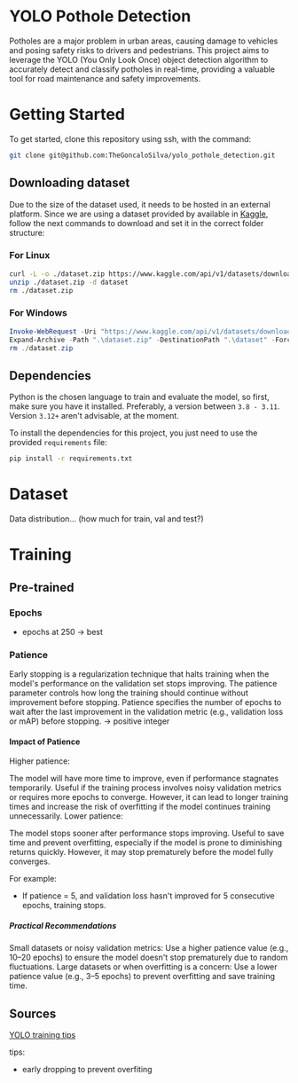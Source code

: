 # YOLO Pothole Detection

Potholes are a major problem in urban areas, causing damage to vehicles and posing safety risks to drivers and pedestrians. This project aims to leverage the YOLO (You Only Look Once) object detection algorithm to accurately detect and classify potholes in real-time, providing a valuable tool for road maintenance and safety improvements.

# Getting Started

To get started, clone this repository using ssh, with the command:

```bash
git clone git@github.com:TheGoncaloSilva/yolo_pothole_detection.git
```

## Downloading dataset

Due to the size of the dataset used, it needs to be hosted in an external platform. Since we are using a dataset provided by available in [Kaggle](https://www.kaggle.com/datasets/ryukijanoramunae/pothole-dataset), follow the next commands to download and set it in the correct folder structure:

### For Linux

```bash
curl -L -o ./dataset.zip https://www.kaggle.com/api/v1/datasets/download/ryukijanoramunae/pothole-dataset
unzip ./dataset.zip -d dataset
rm ./dataset.zip
```

### For Windows
```powershell
Invoke-WebRequest -Uri "https://www.kaggle.com/api/v1/datasets/download/ryukijanoramunae/pothole-dataset" -OutFile "./dataset.zip" -UseBasicParsing
Expand-Archive -Path ".\dataset.zip" -DestinationPath ".\dataset" -Force
rm ./dataset.zip
```

## Dependencies

Python is the chosen language to train and evaluate the model, so first, make sure you have it installed. Preferably, a version between `3.8 - 3.11`. Version `3.12+` aren't advisable, at the moment.

To install the dependencies for this project, you just need to use the provided `requirements` file:
```bash
pip install -r requirements.txt
```

# Dataset

Data distribution... (how much for train, val and test?)
# Training

## Pre-trained

### Epochs
* epochs at 250 -> best
### Patience
Early stopping is a regularization technique that halts training when the model's performance on the validation set stops improving. The patience parameter controls how long the training should continue without improvement before stopping.
Patience specifies the number of epochs to wait after the last improvement in the validation metric (e.g., validation loss or mAP) before stopping. -> positive integer

#### Impact of Patience
Higher patience:

The model will have more time to improve, even if performance stagnates temporarily.
Useful if the training process involves noisy validation metrics or requires more epochs to converge.
However, it can lead to longer training times and increase the risk of overfitting if the model continues training unnecessarily.
Lower patience:

The model stops sooner after performance stops improving.
Useful to save time and prevent overfitting, especially if the model is prone to diminishing returns quickly.
However, it may stop prematurely before the model fully converges.

For example:
* If patience = 5, and validation loss hasn't improved for 5 consecutive epochs, training stops.

##### Practical Recommendations
Small datasets or noisy validation metrics: Use a higher patience value (e.g., 10–20 epochs) to ensure the model doesn't stop prematurely due to random fluctuations.
Large datasets or when overfitting is a concern: Use a lower patience value (e.g., 3–5 epochs) to prevent overfitting and save training time.




## Sources

[YOLO training tips](https://docs.ultralytics.com/yolov5/tutorials/tips_for_best_training_results/#training-settings)

tips:
* early dropping to prevent overfiting
